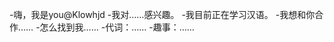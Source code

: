 -嗨，我是you@Klowhjd
-我对……感兴趣。
-我目前正在学习汉语。
-我想和你合作……
-怎么找到我……
-代词：……
-趣事：……

<!---
Klowhjd/Klowhjd是一个特殊的存储库，因为它的'README. Mdbyou（这个文件）出现在您的GitHub配置文件中。
您可以单击预览链接查看更改。
--->
